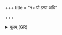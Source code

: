 +++
title = "१० यो ऽन्या अधि"

+++
<details><summary>मूलम् (GR)</summary>

यो ऽन्या अधि प्राजायथा  
मूर्ध्नो ऽध्य् उद् अवर्धताः ।  
त्वं सपत्नचातनो  
भ्रातृव्याँ अव धूनुष्व ॥ +++(Bhatt. bhrātṛvyāṃ)+++
</details>